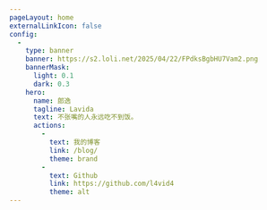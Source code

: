 ```yaml
---
pageLayout: home
externalLinkIcon: false
config:
  -
    type: banner
    banner: https://s2.loli.net/2025/04/22/FPdksBgbHU7Vam2.png
    bannerMask:
      light: 0.1
      dark: 0.3
    hero:
      name: 郎逸
      tagline: Lavida
      text: 不张嘴的人永远吃不到饭。
      actions:
        -
          text: 我的博客
          link: /blog/
          theme: brand
        -
          text: Github
          link: https://github.com/l4vid4
          theme: alt
---
```

